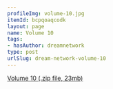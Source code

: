 ```yaml
---
profileImg: volume-10.jpg
itemId: bcpqoaqcodk
layout: page
name: Volume 10
tags:
- hasAuthor: dreamnetwork
type: post
urlSlug: dream-network-volume-10
---
```

<a href="../files/Volume_10.zip" download>Volume 10 (.zip file, 23mb)</a>